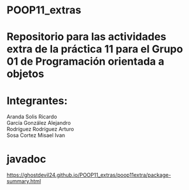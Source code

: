 # POOP11_extras
# Repositorio para las actividades extra de la práctica 11 para el Grupo 01 de Programación orientada a objetos 
# Integrantes:
Aranda Solis Ricardo <br />
García González Alejandro <br />
Rodríguez Rodríguez Arturo <br />
Sosa Cortez Misael Ivan
# javadoc
https://ghostdevil24.github.io/POOP11_extras/poop11extra/package-summary.html
